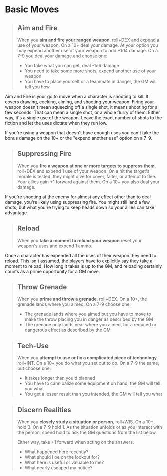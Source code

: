 # Basic Moves

>## Aim and Fire
>When you **aim and fire your ranged weapon**, roll+DEX and expend a use of your weapon. On a 10+ deal your damage. At your option you may expend another use of your weapon to add +1d4 damage. On a 7-9 you deal your damage and choose one:
>
>  - You take what you can get, deal -1d6 damage
>  - You need to take some more shots, expend another use of your weapon
>  - You have to place yourself or a teammate in danger, the GM will tell you how

Aim and Fire is your go to move when a character is shooting to kill. It covers drawing, cocking, aiming, and shooting your weapon. Firing your weapon doesn't mean squeezing off a single shot, it means shooting for a few seconds. That can mean a single shot, or a whole flurry of them. Either way, it's a single use of the weapon. Leave the exact number of shots to the fiction and let the uses dictate when they run low.

If you're using a weapon that doesn't have enough uses you can't take the bonus damage on the 10+ or the "expend another use" option on a 7-9.

<!-- -->

>## Suppressing Fire
>When you **fire a weapon at one or more targets to suppress them**, roll+DEX and expend 1 use of your weapon. On a hit the target's morale is tested: they might dive for cover, falter, or attempt to flee. Your allies gain +1 forward against them. On a 10+ you also deal your damage.

If you're shooting at the enemy for almost any effect other than to deal damage, you're likely using suppressing fire. You might still land a few shots, but what you're trying to keep heads down so your allies can take advantage.

<!-- -->

>## Reload
>When you **take a moment to reload your weapon** reset your weapon's uses and expend 1 ammo.

Once a character has expended all the uses of their weapon they need to reload. This isn't assumed, the players have to explicitly say they take a moment to reload. How long it takes is up to the GM, and reloading certainly counts as a prime opportunity for a GM move.

<!-- -->

>## Throw Grenade
>When you **prime and throw a grenade**, roll+DEX. On a 10+, the grenade lands where you aimed. On a 7-9 choose one:
>
>  - The grenade lands where you aimed but you have to move to make the throw placing you in danger as described by the GM
>  - The grenade only lands near where you aimed, for a reduced or dangerous effect as described by the GM

<!-- -->

>## Tech-Use
>When you **attempt to use or fix a complicated piece of technology** roll+INT. On a 10+ you do what you set out to do. On a 7-9 the same, but choose one:
>
>  - It takes longer than you'd planned
>  - You have to cannibalize some equipment on hand, the GM will tell you what
>  - You get a lesser result than you intended, the GM will tell you what

<!-- -->

>## Discern Realities
>When you **closely study a situation or person**, roll+WIS. On a 10+, hold 3. On a 7-9 hold 1. As the situation unfolds or as you interact with the person, spend hold to ask the GM questions from the list below.
>
>Either way, take +1 forward when acting on the answers.
>
>  - What happened here recently?
>  - What should I be on the lookout for?
>  - What here is useful or valuable to me?
>  - What nearly escaped my notice?

